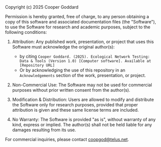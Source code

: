 Copyright (c) 2025 Cooper Goddard

Permission is hereby granted, free of charge, to any person obtaining a copy of this software and associated documentation files (the "Software"), to use the Software for research and academic purposes, subject to the following conditions:

1. Attribution: Any published work, presentation, or project that uses this Software must acknowledge the original author(s):
   - by citing `Cooper Goddard. (2025). Ecological Network Testing: Data & Tools (Version 1.0) [Computer software]. Available at [Repository URL]`
   - Or by acknowledging the use of this repository in an `Acknowledgements` section of the work, presentation, or project.

2. Non-Commercial Use: The Software may not be used for commercial purposes without prior written consent from the author(s).

3. Modification & Distribution: Users are allowed to modify and distribute the Software only for research purposes, provided that proper attribution is given and these same license terms are included.

4. No Warranty: The Software is provided "as is", without warranty of any kind, express or implied. The author(s) shall not be held liable for any damages resulting from its use.

For commercial inquiries, please contact coopgod@telus.net.